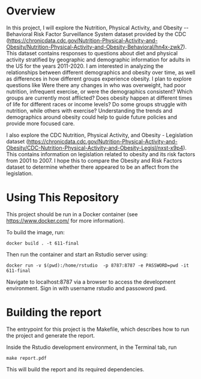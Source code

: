 # Overview

In this project, I will explore the Nutrition, Physical Activity, and Obesity -- Behavioral Risk Factor Surveillance System dataset provided by the CDC (https://chronicdata.cdc.gov/Nutrition-Physical-Activity-and-Obesity/Nutrition-Physical-Activity-and-Obesity-Behavioral/hn4x-zwk7). This dataset contains responses to questions about diet and physical activity stratified by geographic and demographic information for adults in the US for the years 2011-2020. I am interested in analyzing the relationships between different demographics and obesity over time, as well as differences in how different groups experience obesity. I plan to explore questions like Were there any changes in who was overweight, had poor nutrition, infrequent exercise, or were the demographics consistent? Which groups are currently most afflicted? Does obesity happen at different times of life for different races or income levels? Do some groups struggle with nutrition, while others with exercise? Understanding the trends and demographics around obesity could help to guide future policies and provide more focused care. 

I also explore the CDC Nutrition, Physical Activity, and Obesity - Legislation dataset (https://chronicdata.cdc.gov/Nutrition-Physical-Activity-and-Obesity/CDC-Nutrition-Physical-Activity-and-Obesity-Legisl/nxst-x9p4). This contains information on legislation related to obesity and its risk factors from 2001 to 2007. I hope this to compare the Obesity and Risk Factors dataset to determine whether there appeared to be an affect from the legislation. 

# Using This Repository
This project should be run in a Docker container (see https://www.docker.com/ for more information). 

To build the image, run: 
```
docker build . -t 611-final
```

Then run the container and start an Rstudio server using: 
```
docker run -v $(pwd):/home/rstudio  -p 8787:8787 -e PASSWORD=pwd -it 611-final
```

Navigate to localhost:8787 via a browser to access the development environment. Sign in with username rstudio and passoword pwd. 

# Building the report
The entrypoint for this project is the Makefile, which describes how to run the project and generate the report. 

Inside the Rstudio development environment, in the Terminal tab, run
```
make report.pdf
```

This will build the report and its required dependencies. 
